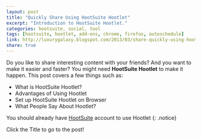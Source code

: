 ```yaml
---
layout: post
title: "Quickly Share Using HootSuite Hootlet"
excerpt: "Introduction to HootSuite Hootlet."
categories: hootsuite, social, tool
tags: [hootsuite, hootlet, add-ons, chrome, firefox, autoschedule]
link: http://luxurygalaxy.blogspot.com/2013/03/share-quickly-using-hootsuite-hootlet.html
share: true
---
```


Do you like to share interesting content with your friends? And you want to make it easier and faster? You might need **HootSuite Hootlet** to make it happen. This post covers a few things such as:

* What is HootSuite Hootlet?
* Advantages of Using Hootlet
* Set up HootSuite Hootlet on Browser
* What People Say About Hootlet?

You should already have [HootSuite](https://hootsuite.com/) account to use Hootlet
{: .notice}


Click the Title to go to the post!